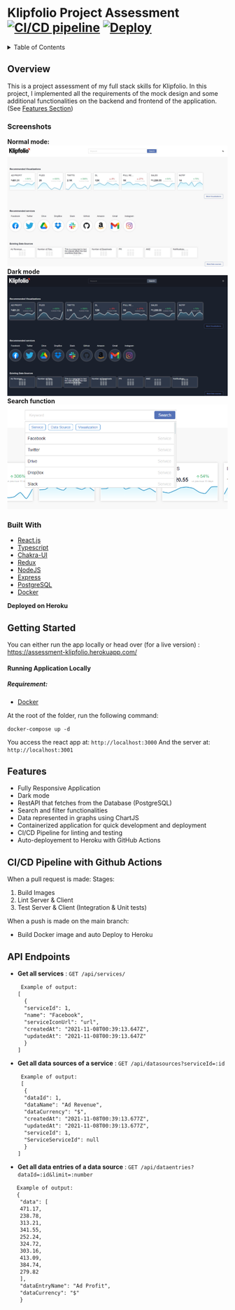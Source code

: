 # Klipfolio Project Assessment  [![CI/CD pipeline](https://github.com/piopi/project-KF/actions/workflows/push.yml/badge.svg?branch=main)](https://github.com/piopi/project-KF/actions/workflows/push.yml) [![Deploy](https://github.com/piopi/project-KF/actions/workflows/deploy.yml/badge.svg)](https://github.com/piopi/project-KF/actions/workflows/deploy.yml)

<!-- TABLE OF CONTENTS -->
<details>
  <summary>Table of Contents</summary>
  <ol>
    <li>
      <a href="#overview">Overview</a>
      <ul>
        <li><a href="#screenshots">Screenshots</a></li>
        <li><a href="#built-with">Built With</a></li>
      </ul>
    </li>
    <li>
      <a href="#getting-started">Getting Started</a>
    </li>
    <li><a href="#features">Features</a></li>
    <li><a href="#cicd">CI/CD Pipeline with Github Actions</a></li>
    <li><a href="#api">API Endpoints</a></li>
  </ol>
</details>



<!-- ABOUT THE PROJECT -->
## Overview
This is a project assessment of my full stack skills for Klipfolio. In this project, I implemented all the requirements of the mock design and some additional functionalities on the backend and frontend of the application. (See [Features Section](#features))
### Screenshots
**Normal mode:**
![Normal Mode](/assets/Klipfolio-Assessment.png)
**Dark mode**
![Dark Mode](/assets/Klipfolio-Assessment-Dark.png)
**Search function**
![Search function](/assets/SearchFunction.png)


### Built With

* [React.js](https://reactjs.org/)
* [Typescript](https://www.typescriptlang.org/)
* [Chakra-UI](https://chakra-ui.com/)
* [Redux](https://redux.js.org/)
* [NodeJS](https://nodejs.org/en/)
* [Express](https://www.express.com/)
* [PostgreSQL](https://www.postgresql.org/)
* [Docker](https://www.docker.com/)

**Deployed on Heroku**

## Getting Started

You can either run the app locally or head over (for a live version) : 
https://assessment-klipfolio.herokuapp.com/
#### Running Application Locally

##### Requirement:
- [Docker](https://docs.docker.com/get-docker/)

At the root of the folder, run the following command:
```
docker-compose up -d
```
You access the react app at: `http://localhost:3000`
And the server at: `http://localhost:3001`

## Features

- Fully Responsive Application
- Dark mode
- RestAPI that fetches from the Database (PostgreSQL)
- Search and filter functionalities
- Data represented in graphs using ChartJS
- Containerized application for quick development and deployment
- CI/CD Pipeline for linting and testing 
- Auto-deployement to Heroku with GitHub Actions

<a id="cicd" > </a>
## CI/CD Pipeline with Github Actions

When a pull request is made:
Stages:
1. Build Images
2. Lint Server & Client
3. Test Server & Client (Integration & Unit tests)

When a push is made on the main branch:
- Build Docker image and auto Deploy to Heroku

<a id="api" > </a>
## API Endpoints
* **Get all services** : `GET /api/services/`

  ```
   Example of output:
  [
    {
    "serviceId": 1,
    "name": "Facebook",
    "serviceIconUrl": "url",
    "createdAt": "2021-11-08T00:39:13.647Z",
    "updatedAt": "2021-11-08T00:39:13.647Z"
    }
  ]
  ```
* **Get all data sources of a service** : `GET /api/datasources?serviceId=:id`
  ```
   Example of output:
   [
    {
    "dataId": 1,
    "dataName": "Ad Revenue",
    "dataCurrency": "$",
    "createdAt": "2021-11-08T00:39:13.677Z",
    "updatedAt": "2021-11-08T00:39:13.677Z",
    "serviceId": 1,
    "ServiceServiceId": null
    }
  ]
  ```
* **Get all data entries of a data source** : `GET /api/dataentries?dataId=:id&limit=:number`
```
   Example of output:
   {
    "data": [
    471.17,
    238.78,
    313.21,
    341.55,
    252.24,
    324.72,
    303.16,
    413.09,
    384.74,
    279.82
    ],
    "dataEntryName": "Ad Profit",
    "dataCurrency": "$"
    }
```
